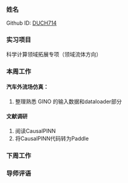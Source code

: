 ### 姓名
Github ID: [DUCH714](https://github.com/DUCH714)
### 实习项目
科学计算领域拓展专项（领域流体方向）
### 本周工作
#### 汽车外流场仿真：
1. 整理熟悉 GINO 的输入数据和dataloader部分
#### 文献调研
1. 阅读CausalPINN
2. 将CausalPINN代码转为Paddle
### 下周工作
### 导师评语
